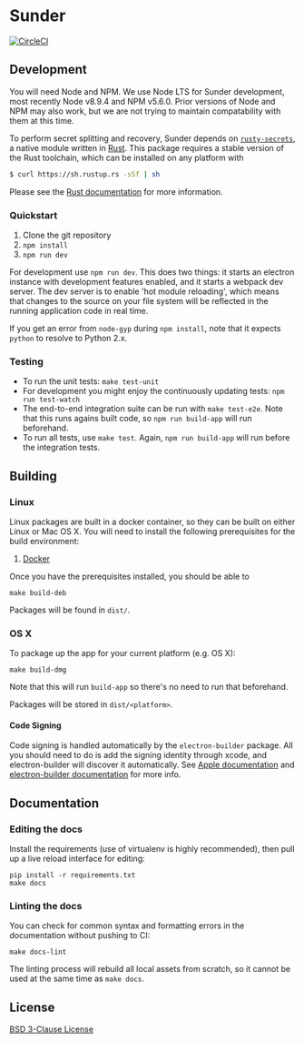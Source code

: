 # Sunder

[![CircleCI](https://circleci.com/gh/freedomofpress/sunder.svg?style=svg&circle-token=b2396d4ad46cc09a0b6f515855e56032fe6ce4bf)](https://circleci.com/gh/freedomofpress/sunder)

## Development

You will need Node and NPM. We use Node LTS for Sunder development, most recently Node v8.9.4 and NPM v5.6.0. Prior versions of Node and NPM may also work, but we are not trying to maintain compatability with them at this time.

To perform secret splitting and recovery, Sunder depends on [`rusty-secrets`](http://github.com/SpinResearch/rustysecrets-node), a native module written in [Rust](http://rust-lang.org).
This package requires a stable version of the Rust toolchain, which can be installed on any platform with

```bash
$ curl https://sh.rustup.rs -sSf | sh
```

Please see the [Rust documentation](https://www.rust-lang.org/en-US/install.html) for more information.

### Quickstart

1. Clone the git repository
2. `npm install`
3. `npm run dev`

For development use `npm run dev`. This does two things: it starts an electron instance with development features enabled, and it starts a webpack dev server. The dev server is to enable 'hot module reloading', which means that changes to the source on your file system will be reflected in the running application code in real time.

If you get an error from `node-gyp` during `npm install`, note that it expects `python` to resolve to Python 2.x.

### Testing

- To run the unit tests: `make test-unit`
- For development you might enjoy the continuously updating tests: `npm run test-watch`
- The end-to-end integration suite can be run with `make test-e2e`.
  Note that this runs agains built code, so `npm run build-app` will run beforehand.
- To run all tests, use `make test`. Again, `npm run build-app` will run before the integration tests.

## Building

### Linux

Linux packages are built in a docker container, so they can be
built on either Linux or Mac OS X. You will need to install the following
prerequisites for the build environment:

1. [Docker](https://docs.docker.com/install/)

Once you have the prerequisites installed, you should be able to

```
make build-deb
```

Packages will be found in `dist/`.

### OS X

To package up the app for your current platform (e.g. OS X):

```
make build-dmg
```

Note that this will run `build-app` so there's no need to run that beforehand.

Packages will be stored in `dist/<platform>`.

#### Code Signing

Code signing is handled automatically by the `electron-builder` package. All you should need to do is add the signing identity through xcode, and electron-builder will discover it automatically. See [Apple documentation](https://developer.apple.com/library/content/documentation/IDEs/Conceptual/AppDistributionGuide/MaintainingCertificates/MaintainingCertificates.html) and [electron-builder documentation](https://github.com/electron-userland/electron-builder/wiki/Code-Signing) for more info.

## Documentation

### Editing the docs

Install the requirements (use of virtualenv is highly recommended), then
pull up a live reload interface for editing:

```
pip install -r requirements.txt
make docs
```

### Linting the docs

You can check for common syntax and formatting errors in the documentation
without pushing to CI:

```
make docs-lint
```

The linting process will rebuild all local assets from scratch, so it cannot
be used at the same time as `make docs`.

## License

[BSD 3-Clause License](/LICENSE)

